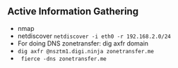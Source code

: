 ## Active Information Gathering

- nmap
- netdiscover
  ` netdiscover -i eth0 -r 192.168.2.0/24 `
- For doing DNS zonetransfer: dig axfr <nameserver> domain
- ` dig axfr @nsztm1.digi.ninja zonetransfer.me `
- ` fierce -dns zonetransfer.me`
